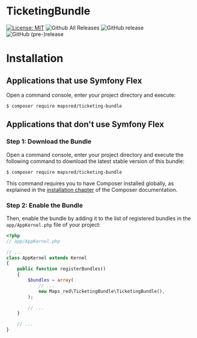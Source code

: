 TicketingBundle
============
[![License: MIT](https://img.shields.io/badge/License-MIT-blue.svg)](https://opensource.org/licenses/MIT)
![Github All Releases](https://img.shields.io/github/downloads/Mapsred/TicketingBundle/total.svg)
![GitHub release](https://img.shields.io/github/release/Mapsred/TicketingBundle.svg)
![GitHub (pre-)release](https://img.shields.io/github/release/Mapsred/TicketingBundle/all.svg)


Installation
============

Applications that use Symfony Flex
----------------------------------

Open a command console, enter your project directory and execute:

```console
$ composer require mapsred/ticketing-bundle
```

Applications that don't use Symfony Flex
----------------------------------------

### Step 1: Download the Bundle

Open a command console, enter your project directory and execute the
following command to download the latest stable version of this bundle:

```console
$ composer require mapsred/ticketing-bundle
```

This command requires you to have Composer installed globally, as explained
in the [installation chapter](https://getcomposer.org/doc/00-intro.md)
of the Composer documentation.

### Step 2: Enable the Bundle

Then, enable the bundle by adding it to the list of registered bundles
in the `app/AppKernel.php` file of your project:

```php
<?php
// app/AppKernel.php

// ...
class AppKernel extends Kernel
{
    public function registerBundles()
    {
        $bundles = array(
            // ...
            new Maps_red\TicketingBundle\TicketingBundle(),
        );

        // ...
    }

    // ...
}
```
